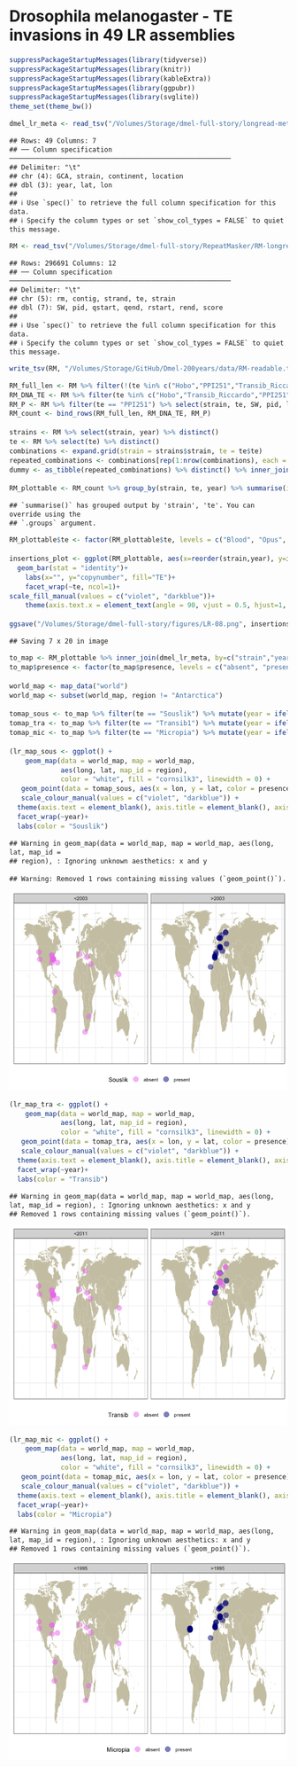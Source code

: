 Drosophila melanogaster - TE invasions in 49 LR assemblies
================

``` r
suppressPackageStartupMessages(library(tidyverse))
suppressPackageStartupMessages(library(knitr))
suppressPackageStartupMessages(library(kableExtra))
suppressPackageStartupMessages(library(ggpubr))
suppressPackageStartupMessages(library(svglite))
theme_set(theme_bw())
```

``` r
dmel_lr_meta <- read_tsv("/Volumes/Storage/dmel-full-story/longread-metadata.txt") %>% select(strain, year, continent, lat, lon)
```

    ## Rows: 49 Columns: 7
    ## ── Column specification ────────────────────────────────────────────────────────
    ## Delimiter: "\t"
    ## chr (4): GCA, strain, continent, location
    ## dbl (3): year, lat, lon
    ## 
    ## ℹ Use `spec()` to retrieve the full column specification for this data.
    ## ℹ Specify the column types or set `show_col_types = FALSE` to quiet this message.

``` r
RM <- read_tsv("/Volumes/Storage/dmel-full-story/RepeatMasker/RM-longreads/merged.clean.sum", col_names = c("rm","SW","pid","contig","qstart","qend","strand","te","rstart","rend","score","strain")) %>% mutate(len = ifelse(qstart>qend, qstart-qend, qend-qstart), strain = gsub("D.mel.","",strain)) %>% inner_join(dmel_lr_meta, by="strain") %>% filter(te!="Shellder") %>% distinct()
```

    ## Rows: 296691 Columns: 12
    ## ── Column specification ────────────────────────────────────────────────────────
    ## Delimiter: "\t"
    ## chr (5): rm, contig, strand, te, strain
    ## dbl (7): SW, pid, qstart, qend, rstart, rend, score
    ## 
    ## ℹ Use `spec()` to retrieve the full column specification for this data.
    ## ℹ Specify the column types or set `show_col_types = FALSE` to quiet this message.

``` r
write_tsv(RM, "/Volumes/Storage/GitHub/Dmel-200years/data/RM-readable.tsv")
```

``` r
RM_full_len <- RM %>% filter(!(te %in% c("Hobo","PPI251","Transib_Riccardo"))) %>% select(strain, te, SW, pid, len, score, year) %>% filter(score > 0.8, pid < 1)
RM_DNA_TE <- RM %>% filter(te %in% c("Hobo","Transib_Riccardo","PPI251")) %>% select(strain, te, SW, pid, len, score, year) %>% filter(score > 0.5, pid < 1)
RM_P <- RM %>% filter(te == "PPI251") %>% select(strain, te, SW, pid, len, score, year) %>% filter(score > 0.25, pid < 1)
RM_count <- bind_rows(RM_full_len, RM_DNA_TE, RM_P)

strains <- RM %>% select(strain, year) %>% distinct()
te <- RM %>% select(te) %>% distinct()
combinations <- expand.grid(strain = strains$strain, te = te$te)
repeated_combinations <- combinations[rep(1:nrow(combinations), each = 11), ]
dummy <- as_tibble(repeated_combinations) %>% distinct() %>% inner_join(strains, by="strain")

RM_plottable <- RM_count %>% group_by(strain, te, year) %>% summarise(insertions = n()) %>% right_join(dummy, by=c("strain","te","year")) %>% mutate(insertions = ifelse(is.na(insertions), -1, insertions)) %>% mutate(presence = ifelse(insertions>1, "present", "absent"), year = ifelse(is.na(year), 1975, year), te=ifelse(te=="Transib_Riccardo","Transib1",te))
```

    ## `summarise()` has grouped output by 'strain', 'te'. You can override using the
    ## `.groups` argument.

``` r
RM_plottable$te <- factor(RM_plottable$te, levels = c("Blood", "Opus", "412", "Tirant", "DMIFACA", "Hobo", "PPI251", "Spoink", "Micropia", "Souslik", "Transib1"))

insertions_plot <- ggplot(RM_plottable, aes(x=reorder(strain,year), y=insertions, fill=presence))+
  geom_bar(stat = "identity")+
    labs(x="", y="copynumber", fill="TE")+
    facet_wrap(~te, ncol=1)+
scale_fill_manual(values = c("violet", "darkblue"))+
    theme(axis.text.x = element_text(angle = 90, vjust = 0.5, hjust=1, size=4), legend.position = "top", legend.key.size = unit(0.2, "cm"))

ggsave("/Volumes/Storage/dmel-full-story/figures/LR-08.png", insertions_plot, height = 20)
```

    ## Saving 7 x 20 in image

``` r
to_map <- RM_plottable %>% inner_join(dmel_lr_meta, by=c("strain","year")) %>% ungroup()
to_map$presence <- factor(to_map$presence, levels = c("absent", "present"))

world_map <- map_data("world")
world_map <- subset(world_map, region != "Antarctica")

tomap_sous <- to_map %>% filter(te == "Souslik") %>% mutate(year = ifelse(year > 2003, ">2003", "<2003"))
tomap_tra <- to_map %>% filter(te == "Transib1") %>% mutate(year = ifelse(year > 2011, ">2011", "<2011"))
tomap_mic <- to_map %>% filter(te == "Micropia") %>% mutate(year = ifelse(year > 1995, ">1995", "<1995"))

(lr_map_sous <- ggplot() +
    geom_map(data = world_map, map = world_map,
             aes(long, lat, map_id = region),
             color = "white", fill = "cornsilk3", linewidth = 0) +
   geom_point(data = tomap_sous, aes(x = lon, y = lat, color = presence), size = 4, position = position_jitter(width = 1, height = 1), alpha = 0.5)) +
   scale_colour_manual(values = c("violet", "darkblue")) +
  theme(axis.text = element_blank(), axis.title = element_blank(), axis.ticks = element_blank(), legend.position = "bottom") +
  facet_wrap(~year)+
  labs(color = "Souslik")
```

    ## Warning in geom_map(data = world_map, map = world_map, aes(long, lat, map_id =
    ## region), : Ignoring unknown aesthetics: x and y

    ## Warning: Removed 1 rows containing missing values (`geom_point()`).

![](RepeatMasker-dmelLR_files/figure-gfm/unnamed-chunk-4-1.png)<!-- -->

``` r
(lr_map_tra <- ggplot() +
    geom_map(data = world_map, map = world_map,
             aes(long, lat, map_id = region),
             color = "white", fill = "cornsilk3", linewidth = 0) +
   geom_point(data = tomap_tra, aes(x = lon, y = lat, color = presence), size = 4, position = position_jitter(width = 1, height = 1), alpha = 0.5)) +
   scale_colour_manual(values = c("violet", "darkblue")) +
  theme(axis.text = element_blank(), axis.title = element_blank(), axis.ticks = element_blank(), legend.position = "bottom") +
  facet_wrap(~year)+
  labs(color = "Transib")
```

    ## Warning in geom_map(data = world_map, map = world_map, aes(long, lat, map_id = region), : Ignoring unknown aesthetics: x and y
    ## Removed 1 rows containing missing values (`geom_point()`).

![](RepeatMasker-dmelLR_files/figure-gfm/unnamed-chunk-4-2.png)<!-- -->

``` r
(lr_map_mic <- ggplot() +
    geom_map(data = world_map, map = world_map,
             aes(long, lat, map_id = region),
             color = "white", fill = "cornsilk3", linewidth = 0) +
   geom_point(data = tomap_mic, aes(x = lon, y = lat, color = presence), size = 4, position = position_jitter(width = 1, height = 1), alpha = 0.5)) +
   scale_colour_manual(values = c("violet", "darkblue")) +
  theme(axis.text = element_blank(), axis.title = element_blank(), axis.ticks = element_blank(), legend.position = "bottom") +
  facet_wrap(~year)+
  labs(color = "Micropia")
```

    ## Warning in geom_map(data = world_map, map = world_map, aes(long, lat, map_id = region), : Ignoring unknown aesthetics: x and y
    ## Removed 1 rows containing missing values (`geom_point()`).

![](RepeatMasker-dmelLR_files/figure-gfm/unnamed-chunk-4-3.png)<!-- -->

